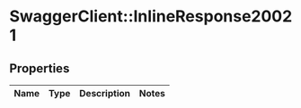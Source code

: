 # SwaggerClient::InlineResponse20021

## Properties
Name | Type | Description | Notes
------------ | ------------- | ------------- | -------------

